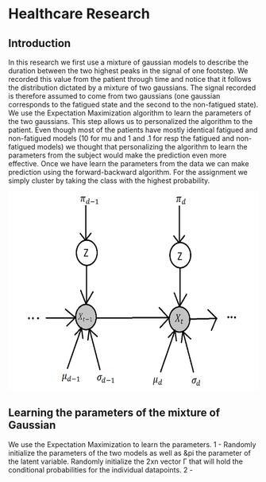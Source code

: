 # Healthcare Research

## Introduction 

In this research we first use a mixture of gaussian models to describe the duration between the two highest peaks in the signal of one footstep. We recorded this value from the patient through time and notice that it follows the distribution dictated by a mixture of two gaussians. The signal recorded is therefore assumed to come from two gaussians  (one gaussian corresponds to the fatigued state and the second to the non-fatigued state). We use the Expectation Maximization algorithm to learn the parameters of the two gaussians. This step allows us to personalized the algorithm to the patient. Even though most of the patients have mostly identical fatigued and non-fatigued models (10 for mu and 1 and .1 for resp the fatigued and non-fatigued models) we thought that personalizing the algorithm to learn the parameters from the subject would make the prediction even more effective. 
Once we have learn the parameters from the data we can make prediction using the forward-backward algorithm. For the assignment we simply cluster by taking the class with the highest probability. 

<img src="https://github.com/allarassemjonathan/Fatigue_Detection_algorithm/blob/main/pic.PNG" width=640 height=400>

## Learning the parameters of the mixture of Gaussian

We use the Expectation Maximization to learn the parameters.
1 - Randomly initialize the parameters of the two models as well as &pi the parameter of the latent variable. Randomly initialize the 2xn vector &#915; that will hold the conditional probabilities for the individual datapoints. 
2 - 

